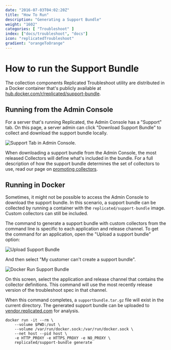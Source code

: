 ```yaml
---
date: "2016-07-03T04:02:20Z"
title: "How To Run"
description: "Generating a Support Bundle"
weight: "1602"
categories: [ "Troubleshoot" ]
index: ["docs/troubleshoot", "docs"]
icon: "replicatedTroubleshoot"
gradient: "orangeToOrange"
---
```


# How to run the Support Bundle

The collection components Replicated Troubleshoot utility are distributed in a Docker container that's publicly available at [hub.docker.com/r/replicated/support-bundle](https://hub.docker.com/r/replicated/support-bundle).

## Running from the Admin Console

For a server that's running Replicated, the Admin Console has a "Support" tab. On this page, a server admin can click "Download Support Bundle" to collect and download the support bundle locally.

![Support Tab in Admin Console](/images/troubleshoot/support-tab.png).

When downloading a support bundle from the Admin Console, the most released Collectors will define what's included in the bundle. For a full description of how the support bundle determines the set of collectors to use, read our page on [promoting collectors](../promoting-collectors).

## Running in Docker

Sometimes, it might not be possible to access the Admin Console to download the support bundle. In this scenario, a support bundle can be collected by running a container with the `replicated/support-bundle` image. Custom collectors can still be included.

The command to generate a support bundle with custom collectors from the command line is specific to each application and release channel. To get the command for an application, open the "Upload a support bundle" option:

![Upload Support Bundle](/images/troubleshoot/upload-support-bundle.png)

And then select "My customer can't create a support bundle".

![Docker Run Support Bundle](/images/troubleshoot/docker-run-support-bundle.png)

On this screen, select the application and release channel that contains the collector definitions. This command will use the most recently release version of the troubleshoot spec in that channel.

When this command completes, a `supportbundle.tar.gz` file will exist in the current directory. The generated support bundle can be uploaded to [vendor.replicated.com](https://vendor.replicated.com) for analysis.


```shell
docker run -it --rm \
    --volume $PWD:/out \
    --volume /var/run/docker.sock:/var/run/docker.sock \
    --net host --pid host \
    -e HTTP_PROXY -e HTTPS_PROXY -e NO_PROXY \
    replicated/support-bundle generate
```
